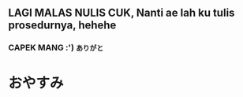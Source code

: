 ## LAGI MALAS NULIS CUK, Nanti ae lah ku tulis prosedurnya, hehehe 
### CAPEK MANG :') ```ありがと```





# おやすみ
